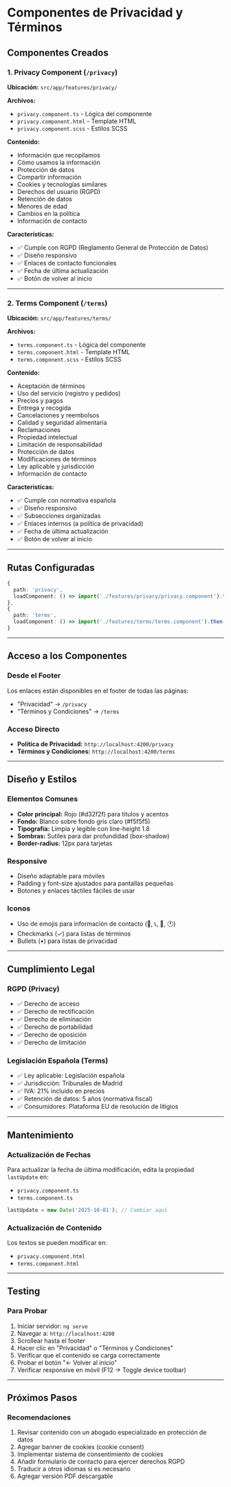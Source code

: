 # Componentes de Privacidad y Términos

## Componentes Creados

### 1. Privacy Component (`/privacy`)
**Ubicación:** `src/app/features/privacy/`

**Archivos:**
- `privacy.component.ts` - Lógica del componente
- `privacy.component.html` - Template HTML
- `privacy.component.scss` - Estilos SCSS

**Contenido:**
- Información que recopilamos
- Cómo usamos la información
- Protección de datos
- Compartir información
- Cookies y tecnologías similares
- Derechos del usuario (RGPD)
- Retención de datos
- Menores de edad
- Cambios en la política
- Información de contacto

**Características:**
- ✅ Cumple con RGPD (Reglamento General de Protección de Datos)
- ✅ Diseño responsivo
- ✅ Enlaces de contacto funcionales
- ✅ Fecha de última actualización
- ✅ Botón de volver al inicio

---

### 2. Terms Component (`/terms`)
**Ubicación:** `src/app/features/terms/`

**Archivos:**
- `terms.component.ts` - Lógica del componente
- `terms.component.html` - Template HTML
- `terms.component.scss` - Estilos SCSS

**Contenido:**
- Aceptación de términos
- Uso del servicio (registro y pedidos)
- Precios y pagos
- Entrega y recogida
- Cancelaciones y reembolsos
- Calidad y seguridad alimentaria
- Reclamaciones
- Propiedad intelectual
- Limitación de responsabilidad
- Protección de datos
- Modificaciones de términos
- Ley aplicable y jurisdicción
- Información de contacto

**Características:**
- ✅ Cumple con normativa española
- ✅ Diseño responsivo
- ✅ Subsecciones organizadas
- ✅ Enlaces internos (a política de privacidad)
- ✅ Fecha de última actualización
- ✅ Botón de volver al inicio

---

## Rutas Configuradas

```typescript
{
  path: 'privacy',
  loadComponent: () => import('./features/privacy/privacy.component').then(m => m.PrivacyComponent)
},
{
  path: 'terms',
  loadComponent: () => import('./features/terms/terms.component').then(m => m.TermsComponent)
}
```

---

## Acceso a los Componentes

### Desde el Footer
Los enlaces están disponibles en el footer de todas las páginas:
- "Privacidad" → `/privacy`
- "Términos y Condiciones" → `/terms`

### Acceso Directo
- **Política de Privacidad:** `http://localhost:4200/privacy`
- **Términos y Condiciones:** `http://localhost:4200/terms`

---

## Diseño y Estilos

### Elementos Comunes
- **Color principal:** Rojo (#d32f2f) para títulos y acentos
- **Fondo:** Blanco sobre fondo gris claro (#f5f5f5)
- **Tipografía:** Limpia y legible con line-height 1.8
- **Sombras:** Sutiles para dar profundidad (box-shadow)
- **Border-radius:** 12px para tarjetas

### Responsive
- Diseño adaptable para móviles
- Padding y font-size ajustados para pantallas pequeñas
- Botones y enlaces táctiles fáciles de usar

### Iconos
- Uso de emojis para información de contacto (📧, 📞, 📍, 🕐)
- Checkmarks (✓) para listas de términos
- Bullets (•) para listas de privacidad

---

## Cumplimiento Legal

### RGPD (Privacy)
- ✅ Derecho de acceso
- ✅ Derecho de rectificación
- ✅ Derecho de eliminación
- ✅ Derecho de portabilidad
- ✅ Derecho de oposición
- ✅ Derecho de limitación

### Legislación Española (Terms)
- ✅ Ley aplicable: Legislación española
- ✅ Jurisdicción: Tribunales de Madrid
- ✅ IVA: 21% incluido en precios
- ✅ Retención de datos: 5 años (normativa fiscal)
- ✅ Consumidores: Plataforma EU de resolución de litigios

---

## Mantenimiento

### Actualización de Fechas
Para actualizar la fecha de última modificación, edita la propiedad `lastUpdate` en:
- `privacy.component.ts`
- `terms.component.ts`

```typescript
lastUpdate = new Date('2025-10-01'); // Cambiar aquí
```

### Actualización de Contenido
Los textos se pueden modificar en:
- `privacy.component.html`
- `terms.component.html`

---

## Testing

### Para Probar
1. Iniciar servidor: `ng serve`
2. Navegar a: `http://localhost:4200`
3. Scrollear hasta el footer
4. Hacer clic en "Privacidad" o "Términos y Condiciones"
5. Verificar que el contenido se carga correctamente
6. Probar el botón "← Volver al inicio"
7. Verificar responsive en móvil (F12 → Toggle device toolbar)

---

## Próximos Pasos

### Recomendaciones
1. Revisar contenido con un abogado especializado en protección de datos
2. Agregar banner de cookies (cookie consent)
3. Implementar sistema de consentimiento de cookies
4. Añadir formulario de contacto para ejercer derechos RGPD
5. Traducir a otros idiomas si es necesario
6. Agregar versión PDF descargable
